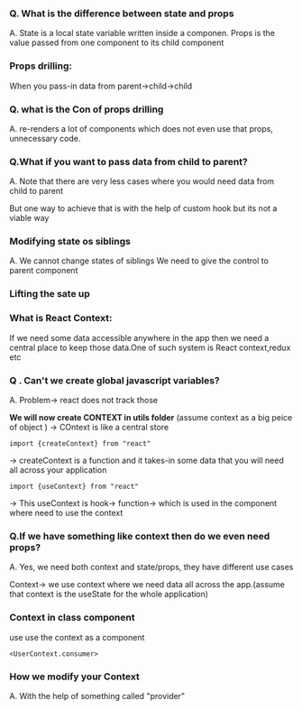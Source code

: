 ### Q. What is the difference between state and props

A. State is a local state variable written inside a componen.
Props is the value passed from one component to its child component

### Props drilling:

When you pass-in data from parent->child->child

### Q. what is the Con of props drilling

A. re-renders a lot of components which does not even use that props, unnecessary code.

### Q.What if you want to pass data from child to parent?

A. Note that there are very less cases where you would need data from child to parent

But one way to achieve that is with the help of custom hook but its not a viable way

### Modifying state os siblings

A. We cannot change states of siblings
We need to give the control to parent component

### Lifting the sate up

### What is React Context:

If we need some data accessible anywhere in the app then we need a central place to keep those data.One of such system is React context,redux etc

### Q . Can't we create global javascript variables?

A. Problem-> react does not track those

**We will now create CONTEXT in utils folder**
(assume context as a big peice of object )
-> COntext is like a central store

```
import {createContext} from "react"
```

-> createContext is a function and it takes-in some data that you will need all across your application

```
import {useContext} from "react"
```

-> This useContext is hook-> function-> which is used in the component where need to use the context

### Q.If we have something like context then do we even need props?

A. Yes, we need both context and state/props, they have different use cases

Context-> we use context where we need data all across the app.(assume that context is the useState for the whole application)

### Context in class component

use use the context as a component

```
<UserContext.consumer>
```

### How we modify your Context

A. With the help of something called "provider"
